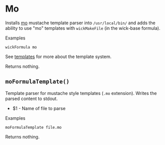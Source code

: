 Mo
==

Installs [mo](https://github.com/tests-always-included/mo) mustache template parser into `/usr/local/bin/` and adds the ability to use "mo" templates with `wickMakeFile` (in the wick-base formula).

Examples

    wickFormula mo

See [templates] for more about the template system.

[templates]: ../../doc/templates.md

Returns nothing.


`moFormulaTemplate()`
---------------------

Template parser for mustache style templates (`.mo` extension).  Writes the parsed content to stdout.

* $1 - Name of file to parse

Examples

    moFormulaTemplate file.mo

Returns nothing.


